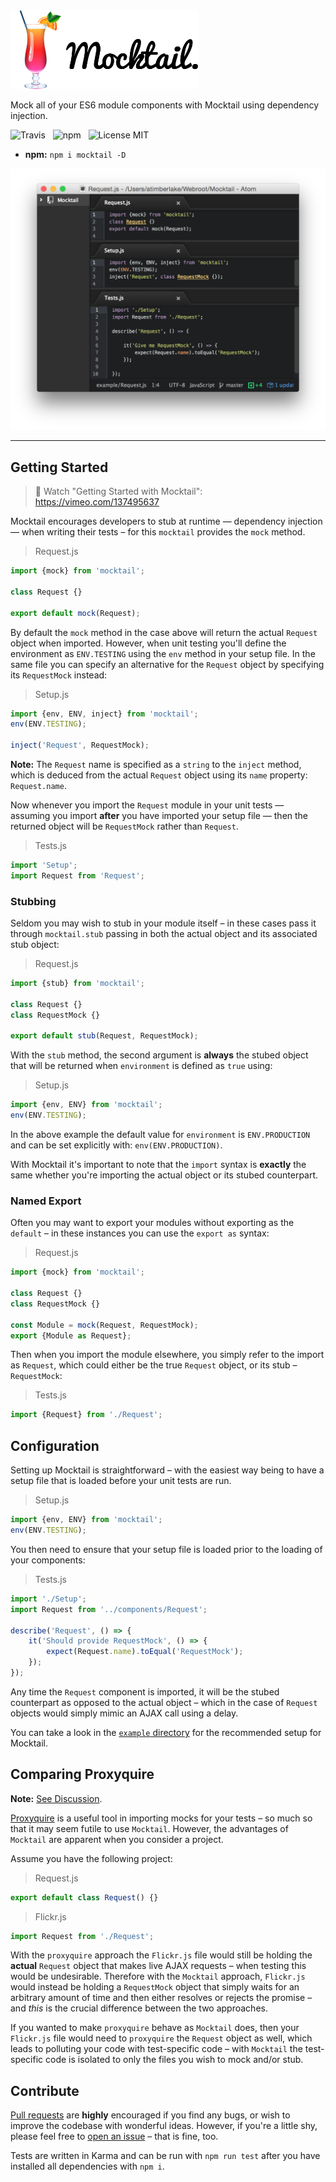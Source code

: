 <img src="media/Mocktail.png" width="300" alt="Mocktail" />

Mock all of your ES6 module components with Mocktail using dependency injection.

![Travis](http://img.shields.io/travis/Wildhoney/Mocktail.svg?style=flat-square)
&nbsp;
![npm](http://img.shields.io/npm/v/mocktail.svg?style=flat-square)
&nbsp;
![License MIT](http://img.shields.io/badge/License-MIT-lightgrey.svg?style=flat-square)

* **npm:** `npm i mocktail -D`

![Screenshot](media/Screenshot.png)

---

## Getting Started

> :ice_cream: Watch "Getting Started with Mocktail": https://vimeo.com/137495637

Mocktail encourages developers to stub at runtime &mdash; dependency injection &mdash; when writing their tests &ndash; for this `mocktail` provides the `mock` method.

> Request.js

```javascript
import {mock} from 'mocktail';

class Request {}

export default mock(Request);
```

By default the `mock` method in the case above will return the actual `Request` object when imported. However, when unit testing you'll define the environment as `ENV.TESTING` using the `env` method in your setup file. In the same file you can specify an alternative for the `Request` object by specifying its `RequestMock` instead:

> Setup.js

```javascript
import {env, ENV, inject} from 'mocktail';
env(ENV.TESTING);

inject('Request', RequestMock);
```

**Note:** The `Request` name is specified as a `string` to the `inject` method, which is deduced from the actual `Request` object using its `name` property: `Request.name`.

Now whenever you import the `Request` module in your unit tests &mdash; assuming you import **after** you have imported your setup file &mdash; then the returned object will be `RequestMock` rather than `Request`.

> Tests.js

```javascript
import 'Setup';
import Request from 'Request';
```

### Stubbing

Seldom you may wish to stub in your module itself &ndash; in these cases pass it through `mocktail.stub` passing in both the actual object and its associated stub object:

> Request.js

```javascript
import {stub} from 'mocktail';

class Request {}
class RequestMock {}

export default stub(Request, RequestMock);
```

With the `stub` method, the second argument is **always** the stubed object that will be returned when `environment` is defined as `true` using:

> Setup.js

```javascript
import {env, ENV} from 'mocktail';
env(ENV.TESTING);
```

In the above example the default value for `environment` is `ENV.PRODUCTION` and can be set explicitly with: `env(ENV.PRODUCTION)`.

With Mocktail it's important to note that the `import` syntax is **exactly** the same whether you're importing the actual object or its stubed counterpart.

### Named Export

Often you may want to export your modules without exporting as the `default` &ndash; in these instances you can use the `export as` syntax:

> Request.js

```javascript
import {mock} from 'mocktail';

class Request {}
class RequestMock {}

const Module = mock(Request, RequestMock);
export {Module as Request};
```

Then when you import the module elsewhere, you simply refer to the import as `Request`, which could either be the true `Request` object, or its stub &ndash; `RequestMock`:

> Tests.js

```javascript
import {Request} from './Request';
```

## Configuration

Setting up Mocktail is straightforward &ndash; with the easiest way being to have a setup file that is loaded before your unit tests are run.

> Setup.js

```javascript
import {env, ENV} from 'mocktail';
env(ENV.TESTING);
```

You then need to ensure that your setup file is loaded prior to the loading of your components:

> Tests.js

```javascript
import './Setup';
import Request from '../components/Request';

describe('Request', () => {
    it('Should provide RequestMock', () => {
        expect(Request.name).toEqual('RequestMock');
    });
});
```

Any time the `Request` component is imported, it will be the stubed counterpart as opposed to the actual object &ndash; which in the case of `Request` objects would simply mimic an AJAX call using a delay.

You can take a look in the [`example` directory](https://github.com/Wildhoney/Mocktail/blob/master/example) for the recommended setup for Mocktail.

## Comparing Proxyquire

**Note:** [See Discussion](https://github.com/Wildhoney/Mocktail/issues/2).

[Proxyquire](https://github.com/thlorenz/proxyquire) is a useful tool in importing mocks for your tests &ndash; so much so that it may seem futile to use `Mocktail`. However, the advantages of `Mocktail` are apparent when you consider a project.

Assume you have the following project:

> Request.js

```javascript
export default class Request() {}
```

> Flickr.js

```javascript
import Request from './Request';
```

With the `proxyquire` approach the `Flickr.js` file would still be holding the **actual** `Request` object that makes live AJAX requests &ndash; when testing this would be undesirable. Therefore with the `Mocktail` approach, `Flickr.js` would instead be holding a `RequestMock` object that simply waits for an arbitrary amount of time and then either resolves or rejects the promise &ndash; and *this* is the crucial difference between the two approaches.

If you wanted to make `proxyquire` behave as `Mocktail` does, then your `Flickr.js` file would need to `proxyquire` the `Request` object as well, which leads to polluting your code with test-specific code &ndash; with `Mocktail` the test-specific code is isolated to only the files you wish to mock and/or stub.

## Contribute

[Pull requests](https://github.com/Wildhoney/Mocktail/pulls) are **highly** encouraged if you find any bugs, or wish to improve the codebase with wonderful ideas. However, if you're a little shy, please feel free to [open an issue](https://github.com/Wildhoney/Mocktail/issues) &ndash; that is fine, too.

Tests are written in Karma and can be run with `npm run test` after you have installed all dependencies with `npm i`.
